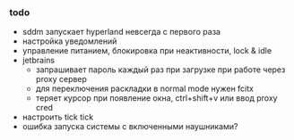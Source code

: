 ### todo
 - sddm запускает hyperland невсегда с первого раза
 - настройка уведомлений
 - управление питанием, блокировка при неактивности, lock & idle
 - jetbrains
   - запрашивает пароль каждый раз при загрузке при работе через proxy сервер
   - для переключения раскладки в normal mode нужен fcitx
   - теряет курсор при появление окна, ctrl+shift+v или ввод proxy cred
 - настроить tick tick
 - ошибка запуска системы с включенными наушниками?

